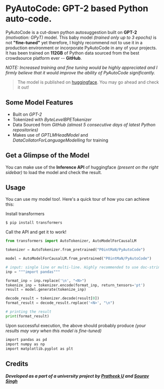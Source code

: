 
# PyAutoCode: GPT-2 based Python auto-code.

PyAutoCode is a cut-down python autosuggestion built on **GPT-2** *(motivation: GPyT)* model. This baby model *(trained only up to 3 epochs)* is not **"fine-tuned"** yet therefore, I highly recommend not to use it in a production environment or incorporate PyAutoCode in any of your projects. It has been trained on **112GB** of Python data sourced from the best crowdsource platform ever -- **GitHub**.

*NOTE: Increased training and fine tuning would be highly appreciated and I firmly believe that it would improve the ability of PyAutoCode significantly.*

> The model is published on [huggingface](https://huggingface.co/P0intMaN/PyAutoCode). You may go ahead and check it out!

## Some Model Features

- Built on *GPT-2*
- Tokenized with *ByteLevelBPETokenizer*
- Data Sourced from *GitHub (almost 5 consecutive days of latest Python repositories)*
- Makes use of *GPTLMHeadModel* and *DataCollatorForLanguageModelling* for training

## Get a Glimpse of the Model

You can make use of the **Inference API** of huggingface *(present on the right sidebar)* to load the model and check the result. 

## Usage

You can use my model too!. Here's a quick tour of how you can achieve this:

Install transformers
```sh
$ pip install transformers
```

Call the API and get it to work!
```python
from transformers import AutoTokenizer, AutoModelForCausalLM

tokenizer = AutoTokenizer.from_pretrained("P0intMaN/PyAutoCode")

model = AutoModelForCausalLM.from_pretrained("P0intMaN/PyAutoCode")

# input: single line or multi-line. Highly recommended to use doc-strings.
inp = """import pandas"""

format_inp = inp.replace('\n', "<N>")
tokenize_inp = tokenizer.encode(format_inp, return_tensors='pt')
result = model.generate(tokenize_inp)

decode_result = tokenizer.decode(result[0])
format_result = decode_result.replace('<N>', "\n")

# printing the result
print(format_result)
```

Upon successful execution, the above should probably produce *(your results may vary when this model is fine-tuned)*
```sh
import pandas as pd
import numpy as np
import matplotlib.pyplot as plt

```
## Credits
##### *Developed as a part of a university project by [Pratheek U](https://www.github.com/P0intMaN) and [Sourav Singh](https://github.com/Sourav11902312lpu)*
